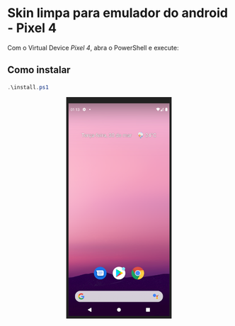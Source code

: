 # Skin limpa para emulador do android - Pixel 4
Com o Virtual Device *Pixel 4*, abra o PowerShell e execute:

## Como instalar
```powershell
.\install.ps1
```

<div style="display: flex; align-items: center; justify-content: center;">
    <img src="print-skin.png" alt="Imagem print da skin do Pixel 4 para o Android Studio" style="height: 500px;"/>
  </a>
</div>

